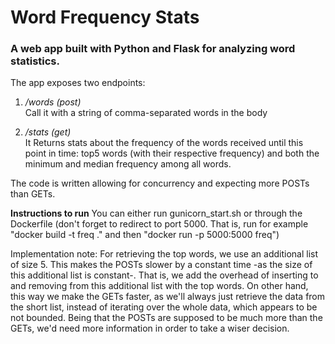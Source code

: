 # Word Frequency Stats

### A web app built with Python and Flask for analyzing word statistics.

The app exposes two endpoints:

1. _/words (post)_ </br>
Call it with a string of comma-separated words in the body</br>

2. _/stats (get)_ </br>
It Returns stats about the frequency of the words received until this point in time:
top5 words (with their respective frequency) and both the minimum and median frequency among all words.

The code is written allowing for concurrency and expecting more POSTs than GETs.


**Instructions to run**
You can either run gunicorn_start.sh or through the Dockerfile (don't forget to redirect to port 5000. That is, run for example "docker build -t freq ." and then "docker run -p 5000:5000 freq")

Implementation note:
For retrieving the top words, we use an additional list of size 5. 
This makes the POSTs slower by a constant time -as the size of this additional list is constant-. 
That is, we add the overhead of inserting to and removing from this additional list with the top words. 
On other hand, this way we make the GETs faster, as we'll always just retrieve the data from the short list, instead
of iterating over the whole data, which appears to be not bounded.
Being that the POSTs are supposed to be much more than the GETs, we'd need more information in order to take a wiser decision.
